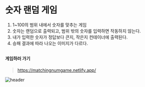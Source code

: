 # 숫자 랜덤 게임
1. 1~100의 범위 내에서 숫자를 맞추는 게임<br>
2. 숫자는 랜덤으로 출력되고, 범위 밖의 숫자를 입력하면 작동하지 않는다.<br>
3. 내가 입력한 숫자가 정답보다 큰지, 작은지 컨테이너에 출력된다.<br>
4. 승패 결과에 따라 나오는 이미지가 다르다. 

## <h4>게임하러 가기<h4>
> https://matchingnumgame.netlify.app/

![header](https://img1.daumcdn.net/thumb/R1280x0/?scode=mtistory2&fname=https%3A%2F%2Fblog.kakaocdn.net%2Fdn%2FbQzoRd%2FbtsInvJgA0r%2Faxf1KsA5DWmx0t6RLrOxAK%2Fimg.png)
